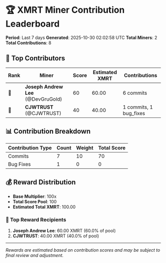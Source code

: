 # 🏆 XMRT Miner Contribution Leaderboard

**Period**: Last 7 days
**Generated**: 2025-10-30 02:02:58 UTC
**Total Miners**: 2
**Total Contributions**: 8

## 🥇 Top Contributors

| Rank | Miner | Score | Estimated XMRT | Contributions |
|------|-------|-------|----------------|---------------|
| 🥇 | **Joseph Andrew Lee** (@DevGruGold) | 60 | 60.00 | 6 commits |
| 🥈 | **CJWTRUST** (@CJWTRUST) | 40 | 40.00 | 1 commits, 1 bug_fixes |

## 📊 Contribution Breakdown

| Contribution Type | Count | Weight | Total Score |
|-------------------|-------|--------|-------------|
| Commits | 7 | 10 | 70 |
| Bug Fixes | 1 | 0 | 0 |

## 💰 Reward Distribution

- **Base Multiplier**: 100x
- **Total Score Pool**: 100
- **Estimated Total XMRT**: 100.00

### 🎯 Top Reward Recipients
1. **Joseph Andrew Lee**: 60.00 XMRT (60.0% of pool)
2. **CJWTRUST**: 40.00 XMRT (40.0% of pool)

---
*Rewards are estimated based on contribution scores and may be subject to final review and adjustment.*